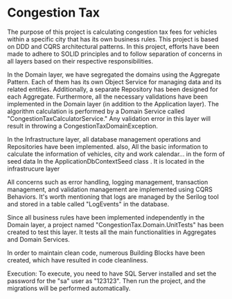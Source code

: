 # Congestion Tax
The purpose of this project is calculating congestion tax fees for vehicles within a specific city that has its own business rules.
This project is based on DDD  and CQRS architectural patterns.
In this project, efforts have been made to adhere to SOLID principles and to follow separation of concerns  in all layers based on their respective responsibilities.


In the Domain layer, we have segregated the domains using the Aggregate Pattern. Each of them has its own Object Service for managing data and its related entities. Additionally, a separate Repository has been designed for each Aggregate.
Furthermore, all the necessary validations have been implemented in the Domain layer (in addition to the Application layer). The algorithm calculation is performed by a Domain Service called "CongestionTaxCalculatorService." Any validation error in this layer will result in throwing a CongestionTaxDomainException.

In the Infrastructure layer, all database management operations and Repositories have been implemented.
also, All the basic information to calculate the information of vehicles, city and work calendar... in the form of seed data
In the ApplicationDbContextSeed class . It is located in the infrastrucure layer

All concerns such as error handling, logging management, transaction management, and validation management are implemented using CQRS Behaviors. It's worth mentioning that logs are managed by the Serilog tool and stored in a table called "LogEvents" in the database.

Since all business rules have been implemented independently in the Domain layer, a project named "CongestionTax.Domain.UnitTests" has been created to test this layer. It tests all the main functionalities in Aggregates and Domain Services.

 In order to maintain clean code, numerous Building Blocks have been created, which have resulted in code cleanliness.

Execution:
To execute, you need to have SQL Server installed and set the password for the "sa" user as "123123". Then run the project, and the migrations will be performed automatically.





